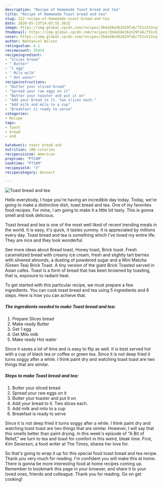 ```yaml
---
description: "Recipe of Homemade Toast bread and tea"
title: "Recipe of Homemade Toast bread and tea"
slug: 322-recipe-of-homemade-toast-bread-and-tea
date: 2020-05-23T14:03:55.563Z
image: https://img-global.cpcdn.com/recipes/3bda58e362d29fa6/751x532cq70/toast-bread-and-tea-recipe-main-photo.jpg
thumbnail: https://img-global.cpcdn.com/recipes/3bda58e362d29fa6/751x532cq70/toast-bread-and-tea-recipe-main-photo.jpg
cover: https://img-global.cpcdn.com/recipes/3bda58e362d29fa6/751x532cq70/toast-bread-and-tea-recipe-main-photo.jpg
author: Nathaniel Wilson
ratingvalue: 4.1
reviewcount: 35414
recipeingredient:
- "Slices bread"
- " Butter"
- "1 egg"
- " Milo milk"
- " Hot water"
recipeinstructions:
- "Butter your sliced bread"
- "Spread your raw eggs on it"
- "Butter your toaster and put it on"
- "Add your bread to it. Two slices each."
- "Add milk and milo to a cup"
- "Breakfast is ready to serve"
categories:
- Recipe
tags:
- toast
- bread
- and

katakunci: toast bread and 
nutrition: 180 calories
recipecuisine: American
preptime: "PT24M"
cooktime: "PT34M"
recipeyield: "3"
recipecategory: Dessert

---
```



![Toast bread and tea](https://img-global.cpcdn.com/recipes/3bda58e362d29fa6/751x532cq70/toast-bread-and-tea-recipe-main-photo.jpg)

Hello everybody, I hope you're having an incredible day today. Today, we're going to make a distinctive dish, toast bread and tea. One of my favorites food recipes. For mine, I am going to make it a little bit tasty. This is gonna smell and look delicious.

Toast bread and tea is one of the most well liked of recent trending meals in the world. It is easy, it's quick, it tastes yummy. It is appreciated by millions every day. Toast bread and tea is something which I've loved my entire life. They are nice and they look wonderful.

See more ideas about Bread toast, Honey toast, Brick toast. Fresh caramelized bread with creamy ice cream, fresh and slightly tart berries with silvered almonds, a dusting of powdered sugar and a Mini Matcha (Green Tea) Brick Toast. A tiny version of the giant Brick Toasted served in Asian cafes. Toast is a form of bread that has been browned by toasting, that is, exposure to radiant heat.


To get started with this particular recipe, we must prepare a few ingredients. You can cook toast bread and tea using 5 ingredients and 6 steps. Here is how you can achieve that.

<!--inarticleads1-->

##### The ingredients needed to make Toast bread and tea:

1. Prepare Slices bread
1. Make ready  Butter
1. Get 1 egg
1. Get  Milo milk
1. Make ready  Hot water


Since it saves a lot of time and is easy to flip as well. It is best served hot with a cup of black tea or coffee or green tea. Since it is not deep fried it turns soggy after a while. I think paint dry and watching toast toast are two things that are similar. 

<!--inarticleads2-->

##### Steps to make Toast bread and tea:

1. Butter your sliced bread
1. Spread your raw eggs on it
1. Butter your toaster and put it on
1. Add your bread to it. Two slices each.
1. Add milk and milo to a cup
1. Breakfast is ready to serve


Since it is not deep fried it turns soggy after a while. I think paint dry and watching toast toast are two things that are similar. However, I will say that this smells better than paint drying. In this week&#39;s episode of &#34;A Bit of Relief,&#34; we turn to tea and toast for comfort in this weird, bleak time. First, Kim Severson, a food writer at The Times, shares her love for. 

So that's going to wrap it up for this special food toast bread and tea recipe. Thank you very much for reading. I'm confident you will make this at home. There is gonna be more interesting food at home recipes coming up. Remember to bookmark this page in your browser, and share it to your loved ones, friends and colleague. Thank you for reading. Go on get cooking!
